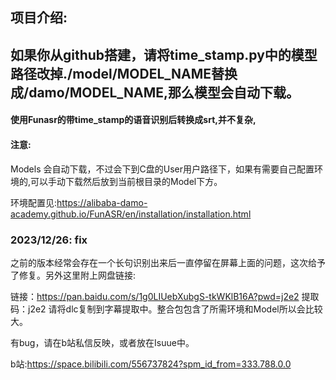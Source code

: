 ## 项目介绍:

## 如果你从github搭建，请将time_stamp.py中的模型路径改掉./model/MODEL_NAME替换成/damo/MODEL_NAME,那么模型会自动下载。
#### 使用Funasr的带time_stamp的语音识别后转换成srt,并不复杂,

#### 注意:

Models 会自动下载，不过会下到C盘的User用户路径下，如果有需要自己配置环境的,可以手动下载然后放到当前根目录的Model下方。

环境配置见:https://alibaba-damo-academy.github.io/FunASR/en/installation/installation.html

### 2023/12/26: fix

之前的版本经常会存在一个长句识别出来后一直停留在屏幕上面的问题，这次给予了修复。另外这里附上网盘链接:

链接：https://pan.baidu.com/s/1g0LIUebXubgS-tkWKlB16A?pwd=j2e2 
提取码：j2e2 
请将dlc复制到字幕提取中。整合包包含了所需环境和Model所以会比较大。

有bug，请在b站私信反映，或者放在Isuue中。

b站:https://space.bilibili.com/556737824?spm_id_from=333.788.0.0
